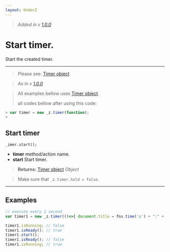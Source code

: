 ```yaml
---
layout: UnderZ
---
```

> _Added in v [1.0.0](https://github.com/hlaCk/UnderZ/tree/clean1.0.0)_
# Start timer.
Start the created timer.

***

> Please see: [Timer object](https://hlack.github.io/UnderZ/-timer()#timer-object)

> _As in v [1.0.0](https://github.com/hlaCk/UnderZ/tree/clean1.0.0)_

> All examples bellow uses [Timer object](https://hlack.github.io/UnderZ/-timer()#timer-object).
> 
> all codes bellow after using this code:
> 
```js
> var timer = new _z.timer(function);
> 
```

## Start timer
```
_imer.start();
```

* **timer** method/action name.
* **start** Start timer.

> **Returns:** [Timer object](https://hlack.github.io/UnderZ/-timer()#timer-object) _Object_

> Make sure that `_z.timer.hold = false`.

***

## Examples

```js
// execute every 1 second
var timer1 = new _z.timer(()=>{ document.title = fns.time('s') + ":" + fns.time('m'); }, 1000);

timer1.isRunning; // false
timer1.isReady(); // true
timer1.start();
timer1.isReady(); // false
timer1.isRunning; // true

```
